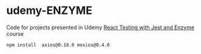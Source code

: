 # udemy-ENZYME

Code for projects presented in Udemy [React Testing with Jest and Enzyme](https://www.udemy.com/course/react-testing-with-jest-and-enzyme/?referralCode=3A42BF689E28CADB0587) course


```bash
npm install  axios@0.18.0 moxios@0.4.0
```